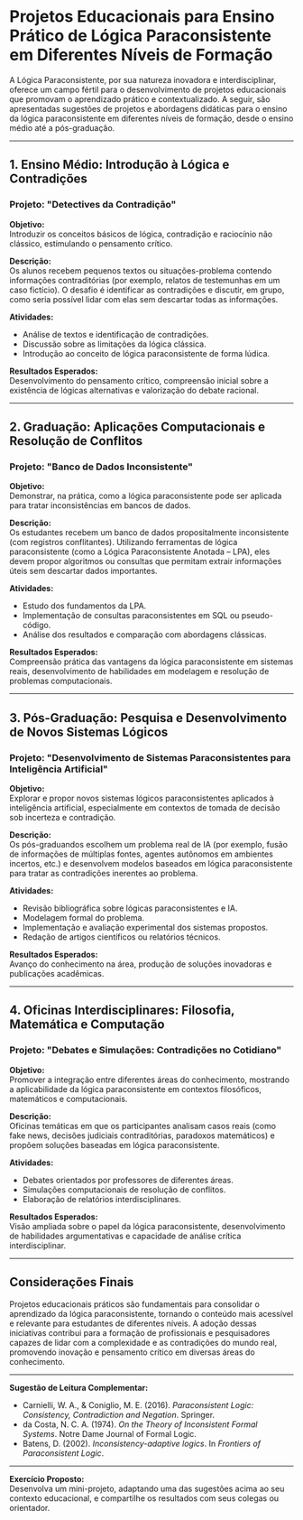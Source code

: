 # Projetos Educacionais para Ensino Prático de Lógica Paraconsistente em Diferentes Níveis de Formação

A Lógica Paraconsistente, por sua natureza inovadora e interdisciplinar, oferece um campo fértil para o desenvolvimento de projetos educacionais que promovam o aprendizado prático e contextualizado. A seguir, são apresentadas sugestões de projetos e abordagens didáticas para o ensino da lógica paraconsistente em diferentes níveis de formação, desde o ensino médio até a pós-graduação.

---

## 1. Ensino Médio: Introdução à Lógica e Contradições

### Projeto: **"Detectives da Contradição"**

**Objetivo:**  
Introduzir os conceitos básicos de lógica, contradição e raciocínio não clássico, estimulando o pensamento crítico.

**Descrição:**  
Os alunos recebem pequenos textos ou situações-problema contendo informações contraditórias (por exemplo, relatos de testemunhas em um caso fictício). O desafio é identificar as contradições e discutir, em grupo, como seria possível lidar com elas sem descartar todas as informações.

**Atividades:**
- Análise de textos e identificação de contradições.
- Discussão sobre as limitações da lógica clássica.
- Introdução ao conceito de lógica paraconsistente de forma lúdica.

**Resultados Esperados:**  
Desenvolvimento do pensamento crítico, compreensão inicial sobre a existência de lógicas alternativas e valorização do debate racional.

---

## 2. Graduação: Aplicações Computacionais e Resolução de Conflitos

### Projeto: **"Banco de Dados Inconsistente"**

**Objetivo:**  
Demonstrar, na prática, como a lógica paraconsistente pode ser aplicada para tratar inconsistências em bancos de dados.

**Descrição:**  
Os estudantes recebem um banco de dados propositalmente inconsistente (com registros conflitantes). Utilizando ferramentas de lógica paraconsistente (como a Lógica Paraconsistente Anotada – LPA), eles devem propor algoritmos ou consultas que permitam extrair informações úteis sem descartar dados importantes.

**Atividades:**
- Estudo dos fundamentos da LPA.
- Implementação de consultas paraconsistentes em SQL ou pseudo-código.
- Análise dos resultados e comparação com abordagens clássicas.

**Resultados Esperados:**  
Compreensão prática das vantagens da lógica paraconsistente em sistemas reais, desenvolvimento de habilidades em modelagem e resolução de problemas computacionais.

---

## 3. Pós-Graduação: Pesquisa e Desenvolvimento de Novos Sistemas Lógicos

### Projeto: **"Desenvolvimento de Sistemas Paraconsistentes para Inteligência Artificial"**

**Objetivo:**  
Explorar e propor novos sistemas lógicos paraconsistentes aplicados à inteligência artificial, especialmente em contextos de tomada de decisão sob incerteza e contradição.

**Descrição:**  
Os pós-graduandos escolhem um problema real de IA (por exemplo, fusão de informações de múltiplas fontes, agentes autônomos em ambientes incertos, etc.) e desenvolvem modelos baseados em lógica paraconsistente para tratar as contradições inerentes ao problema.

**Atividades:**
- Revisão bibliográfica sobre lógicas paraconsistentes e IA.
- Modelagem formal do problema.
- Implementação e avaliação experimental dos sistemas propostos.
- Redação de artigos científicos ou relatórios técnicos.

**Resultados Esperados:**  
Avanço do conhecimento na área, produção de soluções inovadoras e publicações acadêmicas.

---

## 4. Oficinas Interdisciplinares: Filosofia, Matemática e Computação

### Projeto: **"Debates e Simulações: Contradições no Cotidiano"**

**Objetivo:**  
Promover a integração entre diferentes áreas do conhecimento, mostrando a aplicabilidade da lógica paraconsistente em contextos filosóficos, matemáticos e computacionais.

**Descrição:**  
Oficinas temáticas em que os participantes analisam casos reais (como fake news, decisões judiciais contraditórias, paradoxos matemáticos) e propõem soluções baseadas em lógica paraconsistente.

**Atividades:**
- Debates orientados por professores de diferentes áreas.
- Simulações computacionais de resolução de conflitos.
- Elaboração de relatórios interdisciplinares.

**Resultados Esperados:**  
Visão ampliada sobre o papel da lógica paraconsistente, desenvolvimento de habilidades argumentativas e capacidade de análise crítica interdisciplinar.

---

## Considerações Finais

Projetos educacionais práticos são fundamentais para consolidar o aprendizado da lógica paraconsistente, tornando o conteúdo mais acessível e relevante para estudantes de diferentes níveis. A adoção dessas iniciativas contribui para a formação de profissionais e pesquisadores capazes de lidar com a complexidade e as contradições do mundo real, promovendo inovação e pensamento crítico em diversas áreas do conhecimento.

---

**Sugestão de Leitura Complementar:**
- Carnielli, W. A., & Coniglio, M. E. (2016). *Paraconsistent Logic: Consistency, Contradiction and Negation*. Springer.
- da Costa, N. C. A. (1974). *On the Theory of Inconsistent Formal Systems*. Notre Dame Journal of Formal Logic.
- Batens, D. (2002). *Inconsistency-adaptive logics*. In *Frontiers of Paraconsistent Logic*.

---

**Exercício Proposto:**  
Desenvolva um mini-projeto, adaptando uma das sugestões acima ao seu contexto educacional, e compartilhe os resultados com seus colegas ou orientador.